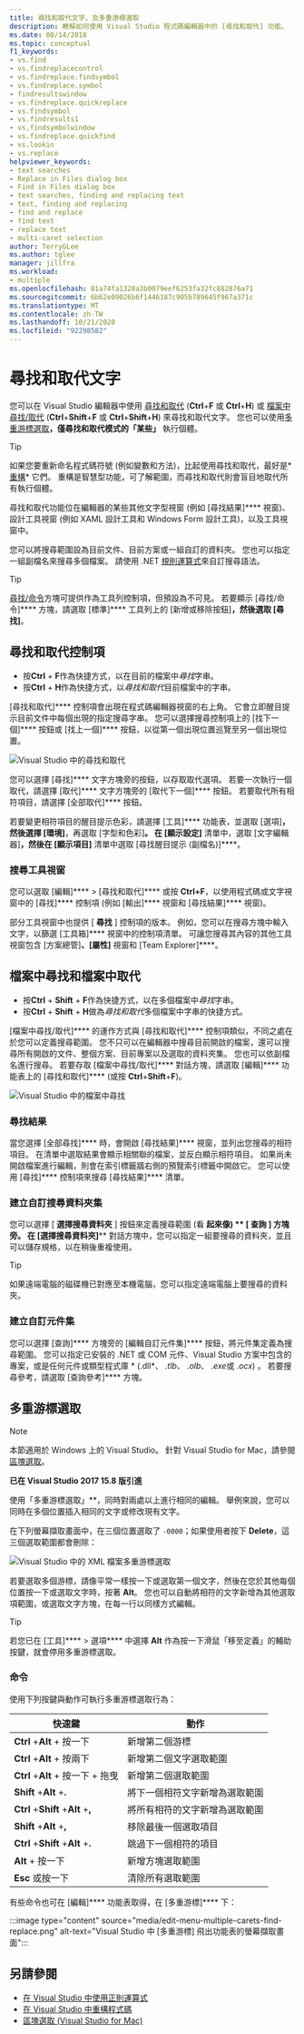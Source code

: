 ```yaml
---
title: 尋找和取代文字，及多重游標選取
description: 瞭解如何使用 Visual Studio 程式碼編輯器中的 [尋找和取代] 功能。
ms.date: 08/14/2018
ms.topic: conceptual
f1_keywords:
- vs.find
- vs.findreplacecontrol
- vs.findreplace.findsymbol
- vs.findreplace.symbol
- findresultswindow
- vs.findreplace.quickreplace
- vs.findsymbol
- vs.findresults1
- vs,findsymbolwindow
- vs.findreplace.quickfind
- vs.lookin
- vs.replace
helpviewer_keywords:
- text searches
- Replace in Files dialog box
- Find in Files dialog box
- text searches, finding and replacing text
- text, finding and replacing
- find and replace
- find text
- replace text
- multi-caret selection
author: TerryGLee
ms.author: tglee
manager: jillfra
ms.workload:
- multiple
ms.openlocfilehash: 81a74fa1328a3b0079eef6253fa32fc882876a71
ms.sourcegitcommit: 6b62e09026b6f1446187c905b789645f967a371c
ms.translationtype: MT
ms.contentlocale: zh-TW
ms.lasthandoff: 10/21/2020
ms.locfileid: "92298582"
---
```

# <a name="find-and-replace-text"></a>尋找和取代文字

您可以在 Visual Studio 編輯器中使用 [尋找和取代](#find-and-replace-control) (**Ctrl**+**F** 或 **Ctrl**+**H**) 或 [檔案中尋找/取代](#find-in-files-and-replace-in-files) (**Ctrl**+**Shift**+**F** 或 **Ctrl**+**Shift**+**H**) 來尋找和取代文字。 您也可以使用[多重游標選取](#multi-caret-selection)**，僅尋找和取代模式的「某些」** 執行個體。

> [!TIP]
> 如果您要重新命名程式碼符號 (例如變數和方法)，比起使用尋找和取代，最好是*[重構](../ide/reference/rename.md)* 它們。 重構是智慧型功能，可了解範圍，而尋找和取代則會盲目地取代所有執行個體。

尋找和取代功能位在編輯器的某些其他文字型視窗 (例如 [尋找結果]**** 視窗)、設計工具視窗 (例如 XAML 設計工具和 Windows Form 設計工具)，以及工具視窗中。

您可以將搜尋範圍設為目前文件、目前方案或一組自訂的資料夾。 您也可以指定一組副檔名來搜尋多個檔案。 請使用 .NET [規則運算式](../ide/using-regular-expressions-in-visual-studio.md)來自訂搜尋語法。

> [!TIP]
> [尋找/命令](../ide/find-command-box.md)方塊可提供作為工具列控制項，但預設為不可見。 若要顯示 [尋找/命令]**** 方塊，請選取 [標準]**** 工具列上的 [新增或移除按鈕]****，然後選取 [尋找]****。

## <a name="find-and-replace-control"></a>尋找和取代控制項

- 按**Ctrl** + **F**作為快捷方式，以在目前的檔案中*尋找*字串。
- 按**Ctrl** + **H**作為快捷方式，以*尋找和取代*目前檔案中的字串。

[尋找和取代]**** 控制項會出現在程式碼編輯器視窗的右上角。 它會立即醒目提示目前文件中每個出現的指定搜尋字串。 您可以選擇搜尋控制項上的 [找下一個]**** 按鈕或 [找上一個]**** 按鈕，以從第一個出現位置巡覽至另一個出現位置。

![Visual Studio 中的尋找和取代](media/find-and-replace-box.png)

您可以選擇 [尋找]**** 文字方塊旁的按鈕，以存取取代選項。 若要一次執行一個取代，請選擇 [取代]**** 文字方塊旁的 [取代下一個]**** 按鈕。 若要取代所有相符項目，請選擇 [全部取代]**** 按鈕。

若要變更相符項目的醒目提示色彩，請選擇 [工具]**** 功能表，並選取 [選項]****，然後選擇 [環境]****，再選取 [字型和色彩]****。 在 [顯示設定]**** 清單中，選取 [文字編輯器]****，然後在 [顯示項目]**** 清單中選取 [尋找醒目提示 (副檔名)]****。

### <a name="search-tool-windows"></a>搜尋工具視窗

您可以選取 [編輯]**** > [尋找和取代]**** 或按 **Ctrl+F**，以使用程式碼或文字視窗中的 [尋找]**** 控制項 (例如 [輸出]**** 視窗和 [尋找結果]**** 視窗)。

部分工具視窗中也提供 [ **尋找** ] 控制項的版本。 例如，您可以在搜尋方塊中輸入文字，以篩選 [工具箱]**** 視窗中的控制項清單。 可讓您搜尋其內容的其他工具視窗包含 [方案總管]****、[屬性]**** 視窗和 [Team Explorer]****。

## <a name="find-in-files-and-replace-in-files"></a>檔案中尋找和檔案中取代

- 按**Ctrl** + **Shift** + **F**作為快捷方式，以在多個檔案中*尋找*字串。
- 按**Ctrl** + **Shift** + **H**做為*尋找和取代*多個檔案中字串的快捷方式。

[檔案中尋找/取代]**** 的運作方式與 [尋找和取代]**** 控制項類似，不同之處在於您可以定義搜尋範圍。 您不只可以在編輯器中搜尋目前開啟的檔案，還可以搜尋所有開啟的文件、整個方案、目前專案以及選取的資料夾集。 您也可以依副檔名進行搜尋。 若要存取 [檔案中尋找/取代]**** 對話方塊，請選取 [編輯]**** 功能表上的 [尋找和取代]**** (或按 **Ctrl**+**Shift**+**F**)。

![Visual Studio 中的檔案中尋找](media/find-in-files-box.png)

### <a name="find-results"></a>尋找結果

當您選擇 [全部尋找]**** 時，會開啟 [尋找結果]**** 視窗，並列出您搜尋的相符項目。 在清單中選取結果會顯示相關聯的檔案，並反白顯示相符項目。 如果尚未開啟檔案進行編輯，則會在索引標籤牆右側的預覽索引標籤中開啟它。 您可以使用 [尋找]**** 控制項來搜尋 [尋找結果]**** 清單。

### <a name="create-custom-search-folder-sets"></a>建立自訂搜尋資料夾集

您可以選擇 [ **選擇搜尋資料夾** ] 按鈕來定義搜尋範圍 (看 **起來像) ** [ **查詢** ] 方塊旁。 在 [選擇搜尋資料夾]**** 對話方塊中，您可以指定一組要搜尋的資料夾，並且可以儲存規格，以在稍後重複使用。

> [!TIP]
> 如果遠端電腦的磁碟機已對應至本機電腦，您可以指定遠端電腦上要搜尋的資料夾。

### <a name="create-custom-component-sets"></a>建立自訂元件集

您可以選擇 [查詢]**** 方塊旁的 [編輯自訂元件集]**** 按鈕，將元件集定義為搜尋範圍。 您可以指定已安裝的 .NET 或 COM 元件、Visual Studio 方案中包含的專案，或是任何元件或類型程式庫 * (.dll*、 *.tlb*、 *.olb*、 *.exe*或 *.ocx*) 。 若要搜尋參考，請選取 [查詢參考]**** 方塊。

## <a name="multi-caret-selection"></a>多重游標選取

> [!NOTE]
> 本節適用於 Windows 上的 Visual Studio。 針對 Visual Studio for Mac，請參閱[區塊選取](/visualstudio/mac/block-selection)。

**已在 Visual Studio 2017 15.8 版引進**

使用「多重游標選取」**，同時對兩處以上進行相同的編輯。 舉例來說，您可以同時在多個位置插入相同的文字或修改現有文字。

在下列螢幕擷取畫面中，在三個位置選取了 `-0000`；如果使用者按下 **Delete**，這三個選取範圍都會刪除：

![Visual Studio 中的 XML 檔案多重游標選取](media/multi-caret-selection.png)

若要選取多個游標，請像平常一樣按一下或選取第一個文字，然後在您於其他每個位置按一下或選取文字時，按著 **Alt**。 您也可以自動將相符的文字新增為其他選取項範圍，或選取文字方塊，在每一行以同樣方式編輯。

> [!TIP]
> 若您已在 [工具]**** > 選項**** 中選擇 **Alt** 作為按一下滑鼠「移至定義」的輔助按鍵，就會停用多重游標選取。

### <a name="commands"></a>命令

使用下列按鍵與動作可執行多重游標選取行為：

|快速鍵|動作|
|-|-|
|**Ctrl** +**Alt** + 按一下|新增第二個游標|
|**Ctrl** +**Alt** + 按兩下|新增第二個文字選取範圍|
|**Ctrl** +**Alt** + 按一下 + 拖曳|新增第二個選取範圍|
|**Shift** +**Alt** +**.**|將下一個相符文字新增為選取範圍|
|**Ctrl** +**Shift** +**Alt** +**,**|將所有相符的文字新增為選取範圍|
|**Shift** +**Alt** +**,**|移除最後一個選取項目|
|**Ctrl** +**Shift** +**Alt** +**.**|跳過下一個相符的項目|
|**Alt** + 按一下|新增方塊選取範圍|
|**Esc** 或按一下|清除所有選取範圍|

有些命令也可在 [編輯]**** 功能表取得，在 [多重游標]**** 下：

:::image type="content" source="media/edit-menu-multiple-carets-find-replace.png" alt-text="Visual Studio 中 [多重游標] 飛出功能表的螢幕擷取畫面":::

## <a name="see-also"></a>另請參閱

- [在 Visual Studio 中使用正則運算式](../ide/using-regular-expressions-in-visual-studio.md)
- [在 Visual Studio 中重構程式碼](../ide/refactoring-in-visual-studio.md)
- [區塊選取 (Visual Studio for Mac)](/visualstudio/mac/block-selection)
